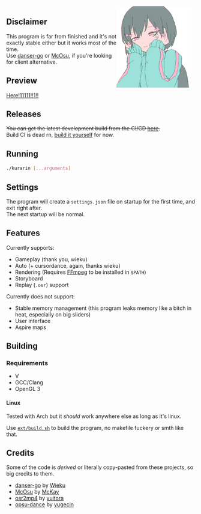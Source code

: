 <div style="float: right; text-align: center;">
    <div>
        <a href="https://youtu.be/2b1IexhKPz4" title="Image is courtesy of Iyowa.">
            <img width="200" align="right" style="float: right; margin: 0 10px 0 0;" alt="Kurarin" src="assets/common/textures/kurarin.png">
        </a>
    </div>
</div>

## Disclaimer

This program is far from finished and it's not exactly stable either but it works most of the time. <br/>
Use [danser-go](https://github.com/Wieku/danser-go) or [McOsu](https://github.com/McKay42/McOsu), if you're looking for client alternative.

## Preview

[Here!11111!!1!!](PREVIEWS.md)

## Releases

~~You can get the latest development build from the CI/CD
[here](https://github.com/FireRedz/kurarin/actions/workflows/ci.yml).~~ <br />
Build CI is dead rn, [build it yourself](#building) for now.

## Running

```bash
./kurarin [...arguments]
```

## Settings

The program will create a `settings.json` file on startup for the first time, and exit right after. <br/>
The next startup will be normal.

## Features

Currently supports:

* Gameplay (thank you, wieku)
* Auto (+ cursordance, again, thanks wieku)
* Rendering (Requires [FFmpeg](https://ffmpeg.org/) to be installed in `$PATH`)
* Storyboard
* Replay (`.osr`) support

Currently does not support:

* Stable memory management (this program leaks memory like a bitch in heat, especially on big sliders)
* User interface
* Aspire maps

## Building

### Requirements

* V
* GCC/Clang
* OpenGL 3

#### Linux

Tested with Arch but it _should_ work anywhere else as long as it's linux.

Use [`ext/build.sh`](https://github.com/FireRedz/kurarin/blob/rewrite/ext/build.sh) to build the program, no makefile
fuckery or smth like that.

## Credits

Some of the code is _derived_ or literally copy-pasted from these projects, so big credits to them.

* [danser-go](https://github.com/Wieku/danser-go) by [Wieku](https://github.com/Wieku)
* [McOsu](https://github.com/McKay42/McOsu) by [McKay](https://github.com/McKay42)
* [osr2mp4](https://github.com/uyitroa/osr2mp4-core) by [yuitora](https://github.com/uyitroa)
* [opsu-dance](https://github.com/yugecin/opsu-dance) by [yugecin](https://github.com/yugecin)
